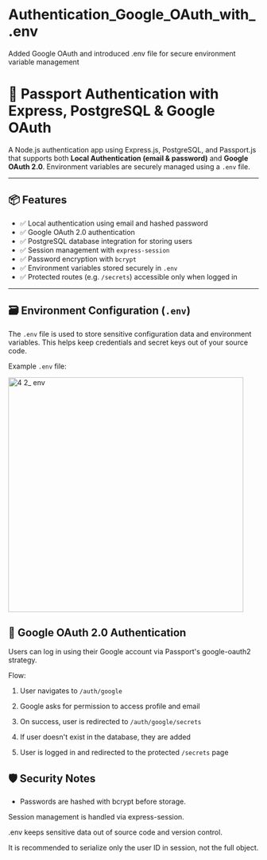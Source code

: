 # Authentication_Google_OAuth_with_.env
Added Google OAuth and introduced .env file for secure environment variable management


# 🔐 Passport Authentication with Express, PostgreSQL & Google OAuth

A Node.js authentication app using Express.js, PostgreSQL, and Passport.js that supports both **Local Authentication (email & password)** and **Google OAuth 2.0**. Environment variables are securely managed using a `.env` file.

---

## 📦 Features

- ✅ Local authentication using email and hashed password
- ✅ Google OAuth 2.0 authentication
- ✅ PostgreSQL database integration for storing users
- ✅ Session management with `express-session`
- ✅ Password encryption with `bcrypt`
- ✅ Environment variables stored securely in `.env`
- ✅ Protected routes (e.g. `/secrets`) accessible only when logged in

---

## 🗃️ Environment Configuration (`.env`)

The `.env` file is used to store sensitive configuration data and environment variables. This helps keep credentials and secret keys out of your source code.

Example `.env` file:


<img width="473" alt="4 2_ env" src="https://github.com/user-attachments/assets/cb40cffd-a527-4532-9eb9-00794780f52a" />


## 🔑 Google OAuth 2.0 Authentication
Users can log in using their Google account via Passport's google-oauth2 strategy.

Flow:

1. User navigates to `/auth/google`

2. Google asks for permission to access profile and email

3. On success, user is redirected to `/auth/google/secrets`

4. If user doesn't exist in the database, they are added

5. User is logged in and redirected to the protected `/secrets` page


## 🛡️ Security Notes

+ Passwords are hashed with bcrypt before storage.

Session management is handled via express-session.

.env keeps sensitive data out of source code and version control.

It is recommended to serialize only the user ID in session, not the full object.


